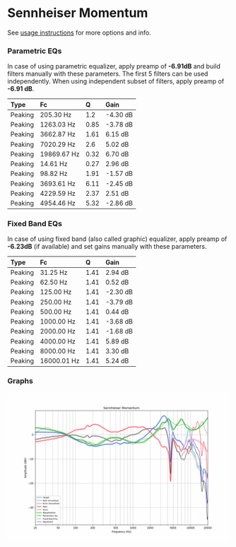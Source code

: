 # Sennheiser Momentum
See [usage instructions](https://github.com/jaakkopasanen/AutoEq#usage) for more options and info.

### Parametric EQs
In case of using parametric equalizer, apply preamp of **-6.91dB** and build filters manually
with these parameters. The first 5 filters can be used independently.
When using independent subset of filters, apply preamp of **-6.91 dB**.

| Type    | Fc          |    Q | Gain     |
|:--------|:------------|:-----|:---------|
| Peaking | 205.30 Hz   | 1.2  | -4.30 dB |
| Peaking | 1263.03 Hz  | 0.85 | -3.78 dB |
| Peaking | 3662.87 Hz  | 1.61 | 6.15 dB  |
| Peaking | 7020.29 Hz  | 2.6  | 5.02 dB  |
| Peaking | 19869.67 Hz | 0.32 | 6.70 dB  |
| Peaking | 14.61 Hz    | 0.27 | 2.96 dB  |
| Peaking | 98.82 Hz    | 1.91 | -1.57 dB |
| Peaking | 3693.61 Hz  | 6.11 | -2.45 dB |
| Peaking | 4229.59 Hz  | 2.37 | 2.51 dB  |
| Peaking | 4954.46 Hz  | 5.32 | -2.86 dB |

### Fixed Band EQs
In case of using fixed band (also called graphic) equalizer, apply preamp of **-6.23dB**
(if available) and set gains manually with these parameters.

| Type    | Fc          |    Q | Gain     |
|:--------|:------------|:-----|:---------|
| Peaking | 31.25 Hz    | 1.41 | 2.94 dB  |
| Peaking | 62.50 Hz    | 1.41 | 0.52 dB  |
| Peaking | 125.00 Hz   | 1.41 | -2.30 dB |
| Peaking | 250.00 Hz   | 1.41 | -3.79 dB |
| Peaking | 500.00 Hz   | 1.41 | 0.44 dB  |
| Peaking | 1000.00 Hz  | 1.41 | -3.68 dB |
| Peaking | 2000.00 Hz  | 1.41 | -1.68 dB |
| Peaking | 4000.00 Hz  | 1.41 | 5.89 dB  |
| Peaking | 8000.00 Hz  | 1.41 | 3.30 dB  |
| Peaking | 16000.01 Hz | 1.41 | 5.24 dB  |

### Graphs
![](./Sennheiser%20Momentum.png)